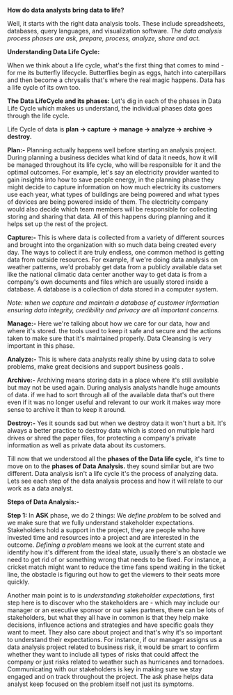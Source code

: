 **How do data analysts bring data to life?**

Well, it starts with the right data analysis tools. These include spreadsheets, databases, query languages, and visualization software. 
*The data analysis process phases are ask, prepare, process, analyze, share and act.*

**Understanding Data Life Cycle:**

When we think about a life cycle, what's the first thing that comes to mind - for me its butterfly lifecycle. 
Butterflies begin as eggs, hatch into caterpillars and then become a chrysalis that's where the real magic happens. 
Data has a life cycle of its own too. 
  
  **The Data LifeCycle and its phases:**
      Let's dig in each of the phases in Data Life Cycle which makes us understand, the individual phases data goes through the life cycle.
      
   Life Cycle of data is **plan -> capture -> manage -> analyze -> archive -> destroy.**
   
   **Plan:-** Planning actually happens well before starting an analysis project. During planning a business decides what kind of data it needs, how it will be managed throughout its life cycle, who will be responsible for it and the optimal outcomes.
   For example, let's say an electricity provider wanted to gain insights into how to save people energy, in the planning phase they might decide to capture information on how much electricity its customers use each year, what types of buildings are being powered and what types of devices are being powered inside of them. The electricity company would also decide which team members will be responsible for collecting storing and sharing that data. All of this happens during planning and it helps set up the rest of the project.
   
   **Capture:-** This is where data is collected from a variety of different sources and brought into the organization with so much data being created every day. The ways to collect it are truly endless, one common method is getting data from outside resources.
   For example, if we're doing data analysis on weather patterns, we'd probably get data from a publicly available data set like the national climatic data center another way to get data is from a company's own documents and files which are usually stored inside a database. A database is a collection of data stored in a computer system.
   
   *Note: when we capture and maintain a database of customer information ensuring data integrity, credibility and privacy are all important concerns.*
   
   **Manage:-** Here we're talking about how we care for our data, how and where it's stored. the tools used to keep it safe and secure and the actions taken to make sure that it's maintained properly. Data Cleansing is very important in this phase. 
   
   **Analyze:-** This is where data analysts really shine by using data to solve problems, make great decisions and support business goals .
   
   **Archive:-** Archiving means storing data in a place where it's still available but may not be used again. During analysis analysts handle huge amounts of data. if we had to sort through all of the available data that's out there even if it was no longer useful and relevant to our work it makes way more sense to archive it than to keep it around.
   
   **Destroy:-** Yes it sounds sad but when we destroy data it won't hurt a bit. It's always a better practice to destroy data which is stored on multiple hard drives or shred the paper files, for protecting a company's private information as well as private data about its customers. 
   
Till now that we understood all the **phases of the Data life cycle**, it's time to move on to the **phases of Data Analysis.** they sound similar but are two different.
Data analysis isn't a life cycle it's the process of analyzing data. Lets see each step of the data analysis process and how it will relate to our work as a data analyst.

**Steps of Data Analysis:-**

 **Step 1:** In **ASK** phase, we do 2 things: We *define problem* to be solved and we make sure that we fully understand stakeholder expectations. Stakeholders hold a support in the project, they are people who have invested time and resources into a project and are interested in the outcome. 
  *Defining a problem* means we look at the current state and identify how it's different from the ideal state, usually there's an obstacle we need to get rid of or something wrong that needs to be fixed. 
For instance, a cricket match might want to reduce the time fans spend waiting in the ticket line, the obstacle is figuring out how to get the viewers to their seats more quickly.

  Another main point is to is *understanding stakeholder expectations*, first step here is to discover who the stakeholders are - which may include our manager or an executive sponsor or our sales partners, there can be lots of stakeholders, but what they all have in common is that they help make decisions, influence actions and strategies and have specific goals they want to meet. They also care about project and that's why it's so important to understand their expectations. 
  For instance, if our manager assigns us a data analysis project related to business risk, it would be smart to confirm whether they want to include all types of risks that could affect the company or just risks related to weather such as hurricanes and tornadoes. Communicating with our stakeholders is key in making sure we stay engaged and on track throughout the project. The ask phase helps data analyst keep focused on the problem itself not just its symptoms.
